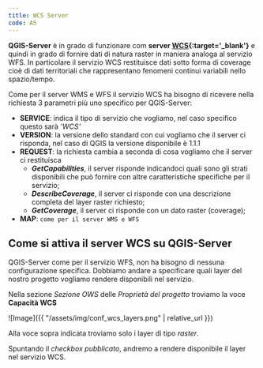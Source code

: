 ```yaml
---
title: WCS Server
code: A5
---
```


**QGIS-Server** è in grado di funzionare com **server [WCS](https://it.wikipedia.org/wiki/Web_Coverage_Service){:target='_blank'}** e quindi in grado di fornire dati di natura raster in maniera analoga al servizio WFS.
In particolare il servizio WCS restituisce dati sotto forma di coverage cioè di dati territoriali che rappresentano fenomeni continui variabili nello spazio/tempo.

Come per il server WMS e WFS il servizio WCS ha bisogno di ricevere nella richiesta 3 parametri più uno specifico per QGIS-Server:
- **SERVICE**: indica il tipo di servizio che vogliamo, nel caso specifico questo sarà *'WCS'*
- **VERSION**: la versione dello standard con cui vogliamo che il server ci risponda,  nel caso di QGIS la versione disponibile è 1.1.1
- **REQUEST**: la richiesta cambia a seconda di cosa vogliamo che il server ci restituisca
  - ***GetCapabilities***, il server risponde indicandoci quali sono gli strati disponibili che può fornire con altre caratteristiche specifiche per il servizio;
  - ***DescribeCoverage***, il server ci risponde con una descrizione completa del layer raster richiesto;
  - ***GetCoverage***, il server ci risponde con un dato raster (coverage);
- **MAP**: `come per il server WMS e WFS`

## Come si attiva il server WCS su QGIS-Server

QGIS-Server come per il servizio WFS, non ha bisogno di nessuna configurazione specifica.
Dobbiamo andare a specificare quali layer del nostro progetto vogliamo rendere disponibili nel servizio.

Nella sezione *Sezione OWS* delle *Proprietà del progetto* troviamo la voce **Capacità WCS**

![Image]({{ "/assets/img/conf_wcs_layers.png" | relative_url }})

Alla voce sopra indicata troviamo solo i layer di tipo *raster*.

Spuntando il *checkbox pubblicato*, andremo a rendere disponibile il layer nel servizio WCS.
